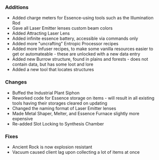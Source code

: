 ### Additions
- Added charge meters for Essence-using tools such as the Illumination Rod
- Gave all Laser Emitter lenses custom beam colors
- Added Attracting Laser Lens
- Added infinite essence battery, accessible via commands only
- Added more "uncrafting" Entropic Processor recipes
- Added more Infuser recipes, to make some vanilla resources easier to get or automateable - these are unlocked with a new data entry
- Added new Burrow structure, found in plains and forests - does not contain data, but has some loot and lore
- Added a new tool that locates structures

### Changes
- Buffed the Industrial Plant Siphon
- Reworked code for Essence storage on items - will result in all existing tools having their storages cleared on updating
- Changed the naming format of Laser Emitter lenses
- Made Metal Shaper, Melter, and Essence Furnace slightly more expensive
- Re-added Slot Locking to Synthesis Chamber

### Fixes
- Ancient Rock is now explosion resistant
- Vacuum caused client lag upon collecting a lot of items at once